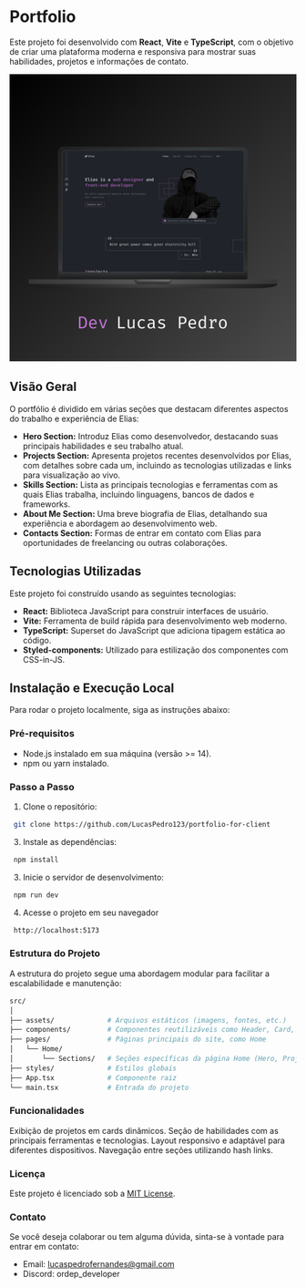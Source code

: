 # Portfolio

Este projeto foi desenvolvido com **React**, **Vite** e **TypeScript**, com o objetivo de criar uma plataforma moderna e responsiva para mostrar suas habilidades, projetos e informações de contato.

<img src='./src/assets/images/mockup-portfolio.png'>

## Visão Geral

O portfólio é dividido em várias seções que destacam diferentes aspectos do trabalho e experiência de Elias:

- **Hero Section:** Introduz Elias como desenvolvedor, destacando suas principais habilidades e seu trabalho atual.
- **Projects Section:** Apresenta projetos recentes desenvolvidos por Elias, com detalhes sobre cada um, incluindo as tecnologias utilizadas e links para visualização ao vivo.
- **Skills Section:** Lista as principais tecnologias e ferramentas com as quais Elias trabalha, incluindo linguagens, bancos de dados e frameworks.
- **About Me Section:** Uma breve biografia de Elias, detalhando sua experiência e abordagem ao desenvolvimento web.
- **Contacts Section:** Formas de entrar em contato com Elias para oportunidades de freelancing ou outras colaborações.

## Tecnologias Utilizadas

Este projeto foi construído usando as seguintes tecnologias:

- **React:** Biblioteca JavaScript para construir interfaces de usuário.
- **Vite:** Ferramenta de build rápida para desenvolvimento web moderno.
- **TypeScript:** Superset do JavaScript que adiciona tipagem estática ao código.
- **Styled-components:** Utilizado para estilização dos componentes com CSS-in-JS.

## Instalação e Execução Local

Para rodar o projeto localmente, siga as instruções abaixo:

### Pré-requisitos

- Node.js instalado em sua máquina (versão >= 14).
- npm ou yarn instalado.

### Passo a Passo

1. Clone o repositório:
  ```bash
   git clone https://github.com/LucasPedro123/portfolio-for-client
  ````

3. Instale as dependências:
  ```bash
   npm install
  ````
3. Inicie o servidor de desenvolvimento:
  ```bash
   npm run dev
  ````
4. Acesse o projeto em seu navegador
  ```bash
   http://localhost:5173
  ````

### Estrutura do Projeto

A estrutura do projeto segue uma abordagem modular para facilitar a escalabilidade e manutenção:

````bash
src/
│
├── assets/             # Arquivos estáticos (imagens, fontes, etc.)
├── components/         # Componentes reutilizáveis como Header, Card, Button
├── pages/              # Páginas principais do site, como Home
│   └── Home/
│       └── Sections/   # Seções específicas da página Home (Hero, Projects, About, etc.)
├── styles/             # Estilos globais
├── App.tsx             # Componente raiz
└── main.tsx            # Entrada do projeto
````

### Funcionalidades
Exibição de projetos em cards dinâmicos.
Seção de habilidades com as principais ferramentas e tecnologias.
Layout responsivo e adaptável para diferentes dispositivos.
Navegação entre seções utilizando hash links.

### Licença
Este projeto é licenciado sob a [MIT License]('https://github.com/LucasPedro123/portfolio-for-client?tab=MIT-1-ov-file').

### Contato
Se você deseja colaborar ou tem alguma dúvida, sinta-se à vontade para entrar em contato:

- Email: lucaspedrofernandes@gmail.com
- Discord: ordep_developer
